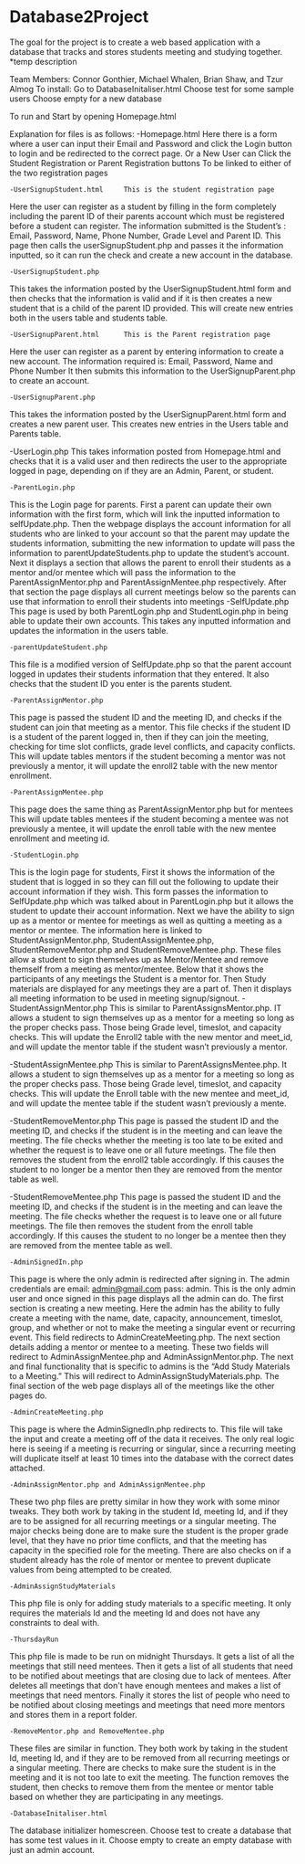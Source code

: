 # Database2Project
The goal for the project is to create a web based application with a database that tracks and stores students meeting and studying together. *temp description


Team Members: Connor Gonthier, Michael Whalen, Brian Shaw, and Tzur Almog
To install:
Go to DatabaseInitaliser.html
Choose test for some sample users
Choose empty for a new database

To run and 
Start by opening Homepage.html

Explanation for files is as follows:
-Homepage.html
Here there is a form where a user can input their Email and Password and click the Login button to login and be redirected to the correct page.
Or a New User can Click the Student Registration or Parent Registration buttons
To be linked to either of the two registration pages

	-UserSignupStudent.html 	This is the student registration page
Here the user can register as a student by filling in the form completely including the parent ID of their parents account which must be registered before a student can register.
The information submitted is the Student’s : Email, Password, Name, Phone Number, Grade Level and Parent ID. 
This page then calls the userSignupStudent.php and passes it the information inputted, so it can run the check and create a new account in the database.

	-UserSignupStudent.php
This takes the information posted by the UserSignupStudent.html form and then checks that the information is valid and if it is then creates a new student that is a child of the parent ID provided. This will create new entries both in the users table and students table.

	-UserSignupParent.html 		This is the Parent registration page
Here the user can register as a parent by entering information to create a new account.
The information required is: Email, Password, Name and Phone Number
It then submits this information to the UserSignupParent.php to create an account.

	-UserSignupParent.php
This takes the information posted by the UserSignupParent.html form and creates a new parent user. This creates new entries in the Users table and Parents table.

-UserLogin.php
This takes information posted from Homepage.html and checks that it is a valid user and then redirects the user to the appropriate logged in page, depending on if they are an Admin, Parent, or student. 

	-ParentLogin.php
This is the Login page for parents. First a parent can update their own information with the first form, which will link the inputted information to selfUpdate.php. Then the webpage displays the account information for all students who are linked to your account so that the parent may update the students information, submitting the new information to update will pass the information to parentUpdateStudents.php to update the student’s account. Next it displays a section that allows the parent to enroll their students as a mentor and/or mentee which will pass the information to the ParentAssignMentor.php and ParentAssignMentee.php respectively. After that section the page displays all current meetings below so the parents can use that information to enroll their students into meetings
	-SelfUpdate.php
This page is used by both ParentLogin.php and StudentLogin.php in being able to update their own accounts. This takes any inputted information and updates the information in the users table.

	-parentUpdateStudent.php
This file is a modified version of SelfUpdate.php so that the parent account logged in updates their students information that they entered. It also checks that the student ID you enter is the parents student.

	-ParentAssignMentor.php
This page is passed the student ID and the meeting ID, and checks if the student can join that meeting as a mentor. This file checks if the student ID is a student of the parent logged in, then if they can join the meeting, checking for time slot conflicts, grade level conflicts, and capacity conflicts. This will update tables mentors if the student becoming a mentor was not previously a mentor, it will update the enroll2 table with the new mentor enrollment.

	-ParentAssignMentee.php
This page does the same thing as ParentAssignMentor.php but for mentees This will update tables mentees if the student becoming a mentee was not previously a mentee, it will update the enroll table with the new mentee enrollment and meeting id.

	-StudentLogin.php
This is the login page for students, First it shows the information of the student that is logged in so they can fill out the following to update their account information if they wish. This form passes the information to SelfUpdate.php which was talked about in ParentLogin.php but it allows the student to update their account information. Next we have the ability to sign up as a mentor or mentee for meetings as well as quitting a meeting as a mentor or mentee. The information here is linked to StudentAssignMentor.php, StudentAssignMentee.php, StudentRemoveMentor.php and StudentRemoveMentee.php. These files allow a student to sign themselves up as Mentor/Mentee and remove themself from a meeting as mentor/mentee. Below that it shows the participants of any meetings the Student is a mentor for. Then Study materials are displayed for any meetings they are a part of. Then it displays all meeting information to be used in meeting signup/signout.
-StudentAssignMentor.php 
This is similar to ParentAssignsMentor.php. IT allows a student to sign themselves up as a mentor for a meeting so long as the proper checks pass. Those being Grade level, timeslot, and capacity checks. This will update the Enroll2 table with the new mentor and meet_id, and will update the mentor table if the student wasn’t previously a mentor.

-StudentAssignMentee.php
This is similar to ParentAssignsMentee.php. It allows a student to sign themselves up as a mentor for a meeting so long as the proper checks pass. Those being Grade level, timeslot, and capacity checks. This will update the Enroll table with the new mentee and meet_id, and will update the mentee table if the student wasn’t previously a mente.

-StudentRemoveMentor.php
This page is passed the student ID and the meeting ID, and checks if the student is in the meeting and can leave the meeting. The file checks whether the meeting is too late to be exited and whether the request is to leave one or all future meetings. The file then removes the student from the enroll2 table accordingly. If this causes the student to no longer be a mentor then they are removed from the mentor table as well.

-StudentRemoveMentee.php
This page is passed the student ID and the meeting ID, and checks if the student is in the meeting and can leave the meeting. The file checks whether the request is to leave one or all future meetings. The file then removes the student from the enroll table accordingly. If this causes the student to no longer be a mentee then they are removed from the mentee table as well.

	-AdminSignedIn.php
This page is where the only admin is redirected after signing in. The admin credentials are email: admin@gmail.com pass: admin. This is the only admin user and once signed in this page displays all the admin can do. The first section is creating a new meeting. Here the admin has the ability to fully create a meeting with the name, date, capacity, announcement, timeslot, group, and whether or not to make the meeting a singular event or recurring event. This field redirects to AdminCreateMeeting.php. The next section details adding a mentor or mentee to a meeting. These two fields will redirect to AdminAssignMentee.php and AdminAssignMentor.php. The next and final functionality that is specific to admins is the “Add Study Materials to a Meeting.” This will redirect to AdminAssignStudyMaterials.php. The final section of the web page displays all of the meetings like the other pages do.

	-AdminCreateMeeting.php
This page is where the AdminSignedIn.php redirects to. This file will take the input and create a meeting off of the data it receives. The only real logic here is seeing if a meeting is recurring or singular, since a recurring meeting will duplicate itself at least 10 times into the database with the correct dates attached. 

	-AdminAssignMentor.php and AdminAssignMentee.php
These two php files are pretty similar in how they work with some minor tweaks. They both work by taking in the student Id, meeting Id, and if they are to be assigned for all recurring meetings or a singular meeting. The major checks being done are to make sure the student is the proper grade level, that they have no prior time conflicts, and that the meeting has capacity in the specified role for the meeting. There are also checks on if a student already has the role of mentor or mentee to prevent duplicate values from being attempted to be created. 

	-AdminAssignStudyMaterials
This php file is only for adding study materials to a specific meeting. It only requires the materials Id and the meeting Id and does not have any constraints to deal with.

	-ThursdayRun
This php file is made to be run on midnight Thursdays. It gets a list of all the meetings that still need mentees. Then it gets a list of all students that need to be notified about meetings that are closing due to lack of mentees. After deletes all meetings that don't have enough mentees and makes a list of meetings that need mentors. Finally it stores the list of people who need to be notified about closing meetings and meetings that need more mentors and stores them in a report folder.

	-RemoveMentor.php and RemoveMentee.php
These files are similar in function. They both work by taking in the student Id, meeting Id, and if they are to be removed from all recurring meetings or a singular meeting. There are checks to make sure the student is in the meeting and it is not too late to exit the meeting. The function removes the student, then checks to remove them from the mentee or mentor table based on whether they are participating in any meetings.
	
	-DatabaseInitaliser.html
The database initializer homescreen. Choose test to create a database that has some test values in it. Choose empty to create an empty database with just an admin account.
